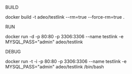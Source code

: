 BUILD

docker build -t adeo/testlink --rm=true --force-rm=true .

RUN

docker run -d -p 80:80 -p 3306:3306 --name testlink -e MYSQL_PASS="admin" adeo/testlink

DEBUG

docker run -t -i -p 80:80 -p 3306:3306 --name testlink -e MYSQL_PASS="admin" adeo/testlink /bin/bash
